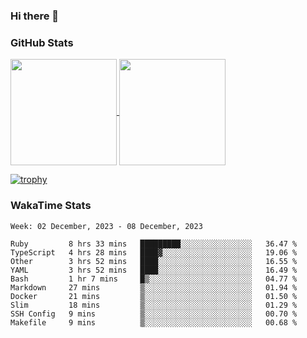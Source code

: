### Hi there 👋

### GitHub Stats

<a href="https://github.com/anuraghazra/github-readme-stats">
  <img align="center" height="170px" src="https://github-readme-stats.vercel.app/api/top-langs/?username=tksfjt1024&layout=compact&count_private=true&show_icons=true&show_icons=true&theme=graywhite" />
</a>
<a href="https://github.com/anuraghazra/github-readme-stats">
  <img align="center" height="170px" src="https://github-readme-stats.vercel.app/api?username=tksfjt1024&count_private=true&show_icons=true&show_icons=true&theme=graywhite" />
</a>

[![trophy](https://github-profile-trophy.vercel.app/?username=tksfjt1024)](https://github.com/ryo-ma/github-profile-trophy)

### WakaTime Stats

<!--START_SECTION:waka-->
```text
Week: 02 December, 2023 - 08 December, 2023

Ruby         8 hrs 33 mins   █████████░░░░░░░░░░░░░░░░   36.47 % 
TypeScript   4 hrs 28 mins   ████▓░░░░░░░░░░░░░░░░░░░░   19.06 % 
Other        3 hrs 52 mins   ████░░░░░░░░░░░░░░░░░░░░░   16.55 % 
YAML         3 hrs 52 mins   ████░░░░░░░░░░░░░░░░░░░░░   16.49 % 
Bash         1 hr 7 mins     █▒░░░░░░░░░░░░░░░░░░░░░░░   04.77 % 
Markdown     27 mins         ▒░░░░░░░░░░░░░░░░░░░░░░░░   01.94 % 
Docker       21 mins         ▒░░░░░░░░░░░░░░░░░░░░░░░░   01.50 % 
Slim         18 mins         ▒░░░░░░░░░░░░░░░░░░░░░░░░   01.29 % 
SSH Config   9 mins          ▒░░░░░░░░░░░░░░░░░░░░░░░░   00.70 % 
Makefile     9 mins          ▒░░░░░░░░░░░░░░░░░░░░░░░░   00.68 % 
```
<!--END_SECTION:waka-->
